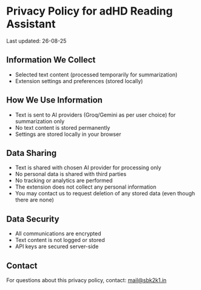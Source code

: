 # Privacy Policy for adHD Reading Assistant

Last updated: 26-08-25

## Information We Collect
- Selected text content (processed temporarily for summarization)
- Extension settings and preferences (stored locally)

## How We Use Information
- Text is sent to AI providers (Groq/Gemini as per user choice) for summarization only
- No text content is stored permanently
- Settings are stored locally in your browser


## Data Sharing
- Text is shared with chosen AI provider for processing only
- No personal data is shared with third parties
- No tracking or analytics are performed
- The extension does not collect any personal information
- You may contact us to request deletion of any stored data (even though there are none)

## Data Security
- All communications are encrypted
- Text content is not logged or stored
- API keys are secured server-side

## Contact
For questions about this privacy policy, contact: mail@sbk2k1.in